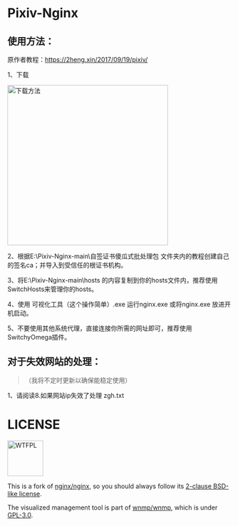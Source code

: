 ﻿# Pixiv-Nginx

## 使用方法：

原作者教程：https://2heng.xin/2017/09/19/pixiv/

1、下载

<img src="https://view.moezx.cc/images/2018/09/17/git.png" width="360" alt="下载方法" />

2、根据E:\Pixiv-Nginx-main\自签证书傻瓜式批处理包 文件夹内的教程创建自己的签名ca；并导入到受信任的根证书机构。

3、将E:\Pixiv-Nginx-main\hosts 的内容复制到你的hosts文件内，推荐使用SwitchHosts来管理你的hosts。

4、使用 可视化工具（这个操作简单）.exe 运行nginx.exe 或将nginx.exe 放进开机启动。

5、不要使用其他系统代理，直接连接你所需的网址即可，推荐使用SwitchyOmega插件。

## 对于失效网站的处理：

>（我将不定时更新以确保能稳定使用）

1、请阅读8.如果网站ip失效了处理 zgh.txt

# LICENSE

<a href="http://www.wtfpl.net/"><img src="https://ngx.moezx.cc/share/svg/brands/WTFPL_badge.svg" width="80" alt="WTFPL" /></a>

This is a fork of [nginx/nginx](https://github.com/nginx/nginx), so you should always follow its [2-clause BSD-like license](http://nginx.org/LICENSE).

The visualized management tool is part of [wnmp/wnmp](https://github.com/wnmp/wnmp), which is under [GPL-3.0](https://github.com/wnmp/wnmp/blob/master/LICENSE).
